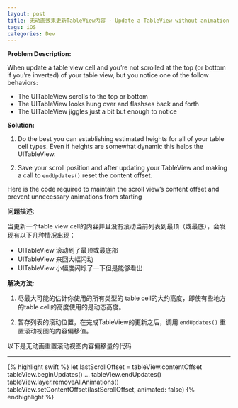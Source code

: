 ```yaml
---
layout: post
title: 无动画效果更新TableView内容 · Update a TableView without animation
tags: iOS
categories: Dev
---
```


**Problem Description:**

When update a table view cell and you’re not scrolled at the top (or bottom if you’re inverted) of your table view, but you notice one of the follow behaviors:

* The UITableView scrolls to the top or bottom
* The UITableView looks hung over and flashses back and forth
* The UITableView jiggles just a bit but enough to notice

**Solution:**

1. Do the best you can establishing estimated heights for all of your table cell types. Even if heights are somewhat dynamic this helps the UITableView.

2. Save your scroll position and after updating your TableView and making a call to `endUpdates()` reset the content offset.

Here is the code required to maintain the scroll view’s content offset and prevent unnecessary animations from starting

**问题描述:**

当更新一个table view cell的内容并且没有滚动当前列表到最顶（或最底），会发现有以下几种情况出现：

* UITableView 滚动到了最顶或最底部
* UITableView 来回大幅闪动
* UITableView 小幅度闪烁了一下但是能够看出

**解决方法:**

1. 尽最大可能的估计你使用的所有类型的 table cell的大约高度，即使有些地方的table cell的高度使用的是动态高度。

2. 暂存列表的滚动位置，在完成TableView的更新之后，调用 `endUpdates()` 重置滚动视图的内容偏移值。

以下是无动画重置滚动视图内容偏移量的代码

---

{% highlight swift %}
let lastScrollOffset = tableView.contentOffset
tableView.beginUpdates()
...
tableView.endUpdates()
tableView.layer.removeAllAnimations()
tableView.setContentOffset(lastScrollOffset, animated: false)
{% endhighlight %}


